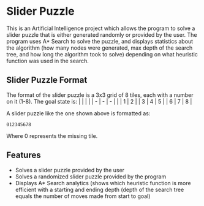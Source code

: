 # Slider Puzzle

This is an Artificial Intelligence project which allows the program to solve a slider puzzle that is either generated randomly or provided by the user. The program uses A* Search to solve the puzzle, and displays statistics about the algorithm (how many nodes were generated, max depth of the search tree, and how long the algorithm took to solve) depending on what heuristic function was used in the search.

## Slider Puzzle Format
The format of the slider puzzle is a 3x3 grid of 8 tiles, each with a number on it (1-8). The goal state is:
|   |   |   |
| - | - | - |
|  | 1 | 2 |
| 3 | 4 | 5 |
| 6 | 7 | 8 |

A slider puzzle like the one shown above is formatted as: 

`012345678`

Where 0 represents the missing tile.

## Features
* Solves a slider puzzle provided by the user
* Solves a randomized slider puzzle provided by the program
* Displays A* Search analytics (shows which heuristic function is more efficient with a starting and ending depth (depth of the search tree equals the number of moves made from start to goal)
